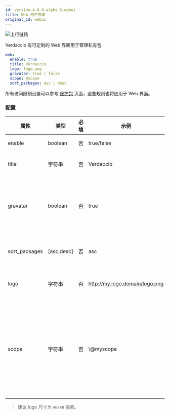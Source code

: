 ```yaml
---
id: version-4.0.0-alpha.5-webui
title: Web 用户界面
original_id: webui
---
```

![上行链路](https://user-images.githubusercontent.com/558752/52916111-fa4ba980-32db-11e9-8a64-f4e06eb920b3.png)

Verdaccio 有可定制的 Web 界面用于管理私有包

```yaml
web:
  enable: true
  title: Verdaccio
  logo: logo.png
  gravatar: true | false
  scope: @scope
  sort_packages: asc | desc
```

所有访问限制设置可以参考 [保护包](protect-your-dependencies.md) 页面，这些规则也将应用于 Web 界面。

### 配置

| 属性            | 类型         | 必填 | 示例                             | 支持         | 描述                                                                     |
| ------------- | ---------- | -- | ------------------------------ | ---------- | ---------------------------------------------------------------------- |
| enable        | boolean    | 否  | true/false                     | 任意路径       | 允许显示网页界面                                                               |
| title         | 字符串        | 否  | Verdaccio                      | 任意路径       | HTML 页眉标题说明                                                            |
| gravatar      | boolean    | 否  | true                           | `>v4`   | Gravatars will be generated under the hood if this property is enabled |
| sort_packages | [asc,desc] | 否  | asc                            | `>v4`   | 默认情况下，私有包按升序排序                                                         |
| logo          | 字符串        | 否  | http://my.logo.domain/logo.png | 任意路径       | logo 所在的 URI 路径（顶部 logo）                                               |
| scope         | 字符串        | 否  | \\@myscope                   | `>v3.x` | 如果要为特定模块作用域使用此registry，请指定该作用域，在webui指南页眉内设置它（注释：escape @ with \\@)  |

> 建议 logo 尺寸为 `40x40` 像素。